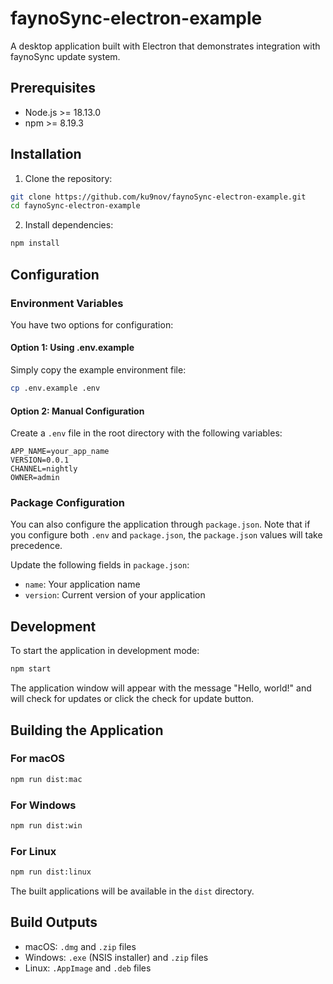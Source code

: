 # faynoSync-electron-example

A desktop application built with Electron that demonstrates integration with faynoSync update system.

## Prerequisites

- Node.js >= 18.13.0
- npm >= 8.19.3

## Installation

1. Clone the repository:
```bash
git clone https://github.com/ku9nov/faynoSync-electron-example.git
cd faynoSync-electron-example
```

2. Install dependencies:
```bash
npm install
```

## Configuration

### Environment Variables

You have two options for configuration:

#### Option 1: Using .env.example
Simply copy the example environment file:
```bash
cp .env.example .env
```

#### Option 2: Manual Configuration
Create a `.env` file in the root directory with the following variables:
```env
APP_NAME=your_app_name
VERSION=0.0.1
CHANNEL=nightly
OWNER=admin
```

### Package Configuration

You can also configure the application through `package.json`. Note that if you configure both `.env` and `package.json`, the `package.json` values will take precedence.

Update the following fields in `package.json`:
- `name`: Your application name
- `version`: Current version of your application

## Development

To start the application in development mode:
```bash
npm start
```

The application window will appear with the message "Hello, world!" and will check for updates or click the check for update button.

## Building the Application

### For macOS
```bash
npm run dist:mac
```

### For Windows
```bash
npm run dist:win
```

### For Linux
```bash
npm run dist:linux
```

The built applications will be available in the `dist` directory.

## Build Outputs

- macOS: `.dmg` and `.zip` files
- Windows: `.exe` (NSIS installer) and `.zip` files
- Linux: `.AppImage` and `.deb` files

